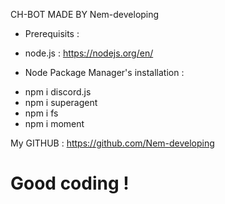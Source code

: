 CH-BOT MADE BY Nem-developing

* Prerequisits : 
- node.js : https://nodejs.org/en/
* Node Package Manager's installation : 
- npm i discord.js
- npm i superagent
- npm i fs
- npm i moment

My GITHUB : https://github.com/Nem-developing


#	Good coding !		
